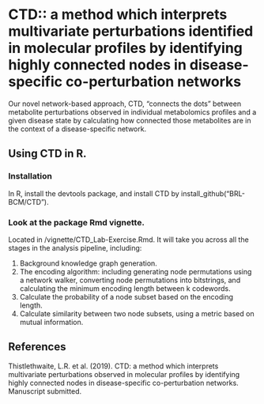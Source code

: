 # CTD:: a method which interprets multivariate perturbations identified in molecular profiles by identifying highly connected nodes in disease-specific co-perturbation networks
Our novel network-based approach, CTD, “connects the dots” between metabolite perturbations observed in individual metabolomics profiles and a given disease state by calculating how connected those metabolites are in the context of a disease-specific network.

## Using CTD in R.
### Installation
In R, install the devtools package, and install CTD by install_github(“BRL-BCM/CTD”).

### Look at the package Rmd vignette.
Located in /vignette/CTD_Lab-Exercise.Rmd. It will take you across all the stages in the analysis pipeline, including:

1. Background knowledge graph generation.
2. The encoding algorithm: including generating node permutations using a network walker, converting node permutations into bitstrings, and calculating the minimum encoding length between k codewords.
3. Calculate the probability of a node subset based on the encoding length.
4. Calculate similarity between two node subsets, using a metric based on mutual information.

## References
Thistlethwaite, L.R. et al. (2019). CTD: a method which interprets multivariate perturbations observed in molecular profiles by identifying highly connected nodes in disease-specific co-perturbation networks. Manuscript submitted.
